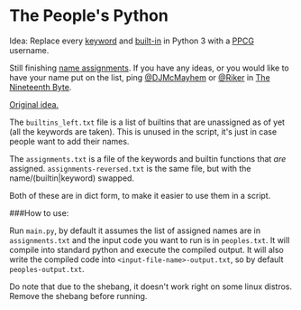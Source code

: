 # The People's Python

Idea: Replace every [keyword](http://www.programiz.com/python-programming/keyword-list) and [built-in](https://docs.python.org/3/library/functions.html) in Python 3 with a [PPCG](https://codegolf.stackexchange.com/) username.

Still finishing [name assignments](https://github.com/DJMcMayhem/ThePeoplesPython/blob/master/assignments.txt). If you have any ideas, or you would like to have your name put on the list, ping [@DJMcMayhem](http://codegolf.stackexchange.com/users/31716/) or [@Riker](http://codegolf.stackexchange.com/users/46271/riker) in [The Nineteenth Byte](chat.stackexchange.com/rooms/240/the-nineteenth-byte).

[Original idea.](https://chat.stackexchange.com/transcript/message/30148665#30148665)

The `builtins_left.txt` file is a list of builtins that are unassigned as of yet (all the keywords are taken).  This is unused in the script, it's just in case people want to add their names.

The `assignments.txt` is a file of the keywords and builtin functions that _are_ assigned.  `assignments-reversed.txt` is the same file, but with the name/(builtin|keyword) swapped.

Both of these are in dict form, to make it easier to use them in a script.


###How to use:

Run `main.py`, by default it assumes the list of assigned names are in `assignments.txt` and the input code you want to run is in `peoples.txt`. It will compile into standard python and execute the compiled output. It will also write the compiled code into `<input-file-name>-output.txt`, so by default `peoples-output.txt`.


Do note that due to the shebang, it doesn't work right on some linux distros. Remove the shebang before running.
